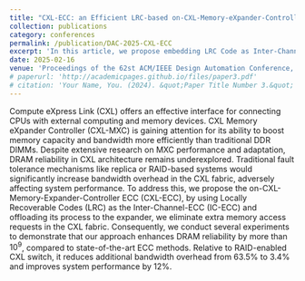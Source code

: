 ```yaml
---
title: "CXL-ECC: an Efficient LRC-based on-CXL-Memory-eXpander-Controller ECC to Enhance Reliability and Performance of DRAM Error Correction"
collection: publications
category: conferences
permalink: /publication/DAC-2025-CXL-ECC
excerpt: 'In this article, we propose embedding LRC Code as Inter-Channel ECC into CXL Memory Expander, achieving a 10^9 improvement in reliability and a 12% optimization in system performance'
date: 2025-02-16
venue: 'Proceedings of the 62st ACM/IEEE Design Automation Conference, DAC 2025'
# paperurl: 'http://academicpages.github.io/files/paper3.pdf'
# citation: 'Your Name, You. (2024). &quot;Paper Title Number 3.&quot; <i>GitHub Journal of Bugs</i>. 1(3).'
---
```

Compute eXpress Link (CXL) offers an effective interface for connecting CPUs with external computing and memory devices. CXL Memory eXpander Controller (CXL-MXC) is gaining attention for its ability to boost memory capacity and bandwidth more efficiently than traditional DDR DIMMs. Despite extensive research on MXC performance and adaptation, DRAM reliability in CXL architecture remains underexplored. Traditional fault tolerance mechanisms like replica or RAID-based systems would significantly increase bandwidth overhead in the CXL fabric, adversely affecting system performance. To address this, we propose the on-CXL-Memory-Expander-Controller ECC (CXL-ECC), by using Locally Recoverable Codes (LRC) as the Inter-Channel-ECC (IC-ECC) and offloading its process to the expander, we eliminate extra memory access requests in the CXL fabric.
Consequently, we conduct several experiments to demonstrate that our approach enhances DRAM reliability by more than $10^9$, compared to state-of-the-art ECC methods. Relative to RAID-enabled CXL switch, it reduces additional bandwidth overhead from 63.5\% to 3.4\% and improves system performance by 12\%.
